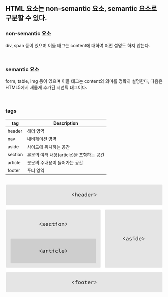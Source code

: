 ## HTML 요소는 non-semantic 요소, semantic 요소로 구분할 수 있다.
### non-semantic 요소
div, span 등이 있으며 이들 태그는 content에 대하여 어떤 설명도 하지 않는다.

<br>

### semantic 요소
form, table, img 등이 있으며 이들 태그는 content의 의미를 명확히 설명한다,
다음은 HTML5에서 새롭게 추가된 시맨틱 태그이다.

<br>

### tags
|tag|Description|
|---|---|
|header|헤더 영역|
|nav|내비게이션 영역|
|aside|사이드에 위치하는 공간|
|section|본문의 여러 내용(article)을 포함하는 공간|
|article|분문의 주내용이 들어가는 공간|
|footer|푸터 영역|

<br>

<div align=center>

<img src="docs/html-semantic-element.jpg" alt="Model1" width="500"/>

</div>